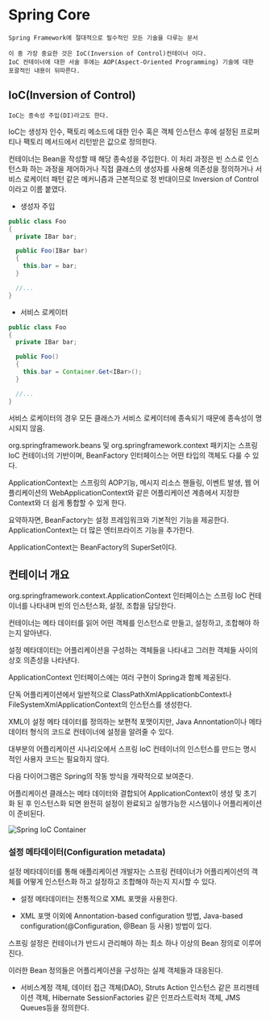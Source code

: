 # Spring Core

    Spring Framework에 절대적으로 필수적인 모든 기술을 다루는 문서

    이 중 가장 중요한 것은 IoC(Inversion of Control)컨테이너 이다.
    IoC 컨테이너에 대한 서술 후에는 AOP(Aspect-Oriented Programming) 기술에 대한 포괄적인 내용이 뒤따른다.

## IoC(Inversion of Control)

    IoC는 종속성 주입(DI)라고도 한다.
    
IoC는 생성자 인수, 팩토리 메소드에 대한 인수 혹은 객체 인스턴스 후에 설정된 프로퍼티나 팩토리 메서드에서 리턴받은 값으로 정의한다.

컨테이너는 Bean을 작성할 때 해당 종속성을 주입한다. 이 처리 과정은 빈 스스로 인스턴스화 하는 과정을 제어하거나 직접 클래스의 생성자를 사용해 의존성을 정의하거나 서비스 로케이터 패턴 같은 메커니즘과 근본적으로 정 반대이므로 Inversion of Control이라고 이름 붙였다.

* 생성자 주입
```java
public class Foo
{
  private IBar bar;

  public Foo(IBar bar)
  {
    this.bar = bar;
  }

  //...
}
```

* 서비스 로케이터
```java
public class Foo
{
  private IBar bar;

  public Foo()
  {
    this.bar = Container.Get<IBar>();
  }

  //...
}
```

서비스 로케이터의 경우 모든 클래스가 서비스 로케이터에 종속되기 때문에 종속성이 명시되지 않음.

org.springframework.beans 및 org.springframework.context 패키지는 스프링 IoC 컨테이너의 기반이며, BeanFactory 인터페이스는 어떤 타입의 객체도 다룰 수 있다.

ApplicationContext는 스프링의 AOP기능, 메시지 리소스 핸들링, 이벤트 발생, 웹 어플리케이션의 WebApplicationContext와 같은 어플리케이션 계층에서 지정한 Context와 더 쉽게 통합할 수 있게 한다.

요약하자면, BeanFactory는 설정 프레임워크와 기본적인 기능을 제공한다. ApplicationContext는 더 많은 엔터프라이즈 기능을 추가한다.

ApplicationContext는 BeanFactory의 SuperSet이다.

## 컨테이너 개요

org.springframework.context.ApplicationContext 인터페이스는 스프링 IoC 컨테이너를 나타내며 빈의 인스턴스화, 설정, 조합을 담당한다.

컨테이너는 메타 데이터를 읽어 어떤 객체를 인스턴스로 만들고, 설정하고, 조합해야 하는지 알아낸다.

설정 메타데이터는 어플리케이션을 구성하는 객체들을 나타내고 그러한 객체들 사이의 상호 의존성을 나타낸다.

ApplicationContext 인터페이스에는 여러 구현이 Spring과 함께 제공된다.

단독 어플리케이션에서 일반적으로 ClassPathXmlApplicationbContext나 FileSystemXmlApplicationContext의 인스턴스를 생성한다.

XML이 설정 메타 데이터를 정의하는 보편적 포맷이지만, Java Annontation이나 메타 데이터 형식의 코드로 컨테이너에 설정을 알려줄 수 있다.

대부분의 어플리케이션 시나리오에서 스프링 IoC 컨테이너의 인스턴스를 만드는 명시적인 사용자 코드는 필요하지 않다.

다음 다이어그램은 Spring의 작동 방식을 개략적으로 보여준다.

어플리케이션 클래스는 메타 데이터와 결합되어 ApplicationContext이 생성 및 초기화 된 후 인스턴스화 되면 완전히 설정이 완료되고 실행가능한 시스템이나 어플리케이션이 준비된다.

![Spring IoC Container](https://docs.spring.io/spring/docs/current/spring-framework-reference/images/container-magic.png)

### 설정 메타데이터(Configuration metadata)

설정 메타데이터를 통해 애플리케이션 개발자는 스프링 컨테이너가 어플리케이션의 객체를 어떻게 인스턴스화 하고 설정하고 조합해야 하는지 지시할 수 있다.

* 설정 메타데이터는 전통적으로 XML 포맷을 사용한다.

* XML 포맷 이외에 Annontation-based configuration 방법, Java-based configuration(@Configuration, @Bean 등 사용) 방법이 있다.

스프링 설정은 컨테이너가 반드시 관리해야 하는 최소 하나 이상의 Bean 정의로 이루어진다.

이러한 Bean 정의들은 어플리케이션을 구성하는 실제 객체들과 대응된다.

* 서비스계정 객체, 데이터 접근 객체(DAO), Struts Action 인스턴스 같은 프리젠테이션 객체, Hibernate SessionFactories 같은 인프라스트럭처 객체, JMS Queues등을 정의한다.